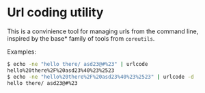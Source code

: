 # Url coding utility

This is a convinience tool for managing urls from the command line, inspired by the base\* family of
tools from `coreutils`.

Examples:

```sh
$ echo -ne "hello there/ asd23@#%23" | urlcode
hello%20there%2F%20asd23%40%23%2523
$ echo -ne "hello%20there%2F%20asd23%40%23%2523" | urlcode -d
hello there/ asd23@#%23
```
